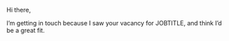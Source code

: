 Hi there,

I’m getting in touch because I saw your vacancy for JOBTITLE, and think I’d be a great fit.

<insert all your standard cover letter text here>
